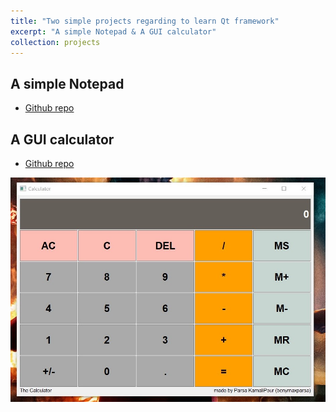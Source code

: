 ```yaml
---
title: "Two simple projects regarding to learn Qt framework"
excerpt: "A simple Notepad & A GUI calculator"
collection: projects
---
```

  

## A simple Notepad
* [Github repo](https://github.com/benymaxparsa/TheNotePad)  

## A GUI calculator
* [Github repo](https://github.com/benymaxparsa/Calculator-Qt)  

![image](https://raw.githubusercontent.com/benymaxparsa/Calculator-Qt/master/TheCalculator-V1.05.jpg)




